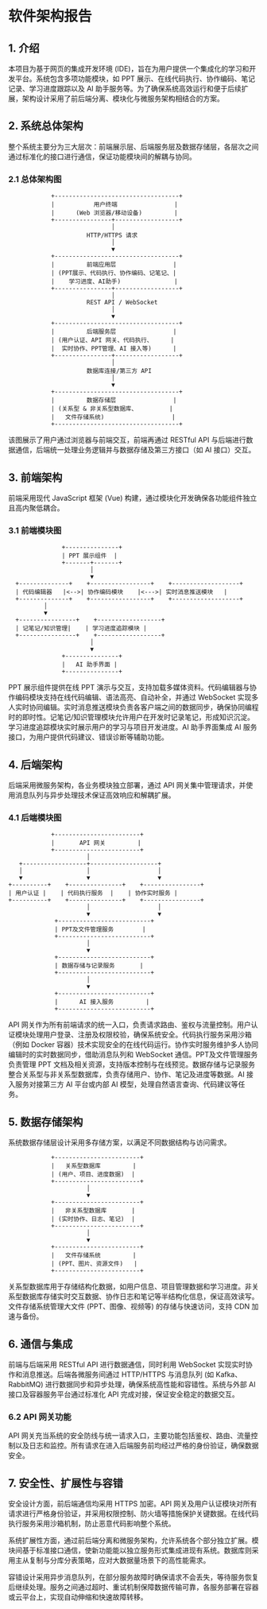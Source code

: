 # **软件架构报告**



## **1. 介绍**

本项目为基于网页的集成开发环境 (IDE)，旨在为用户提供一个集成化的学习和开发平台。系统包含多项功能模块，如 PPT 展示、在线代码执行、协作编码、笔记记录、学习进度跟踪以及 AI 助手服务等。为了确保系统高效运行和便于后续扩展，架构设计采用了前后端分离、模块化与微服务架构相结合的方案。

## **2. 系统总体架构**

整个系统主要分为三大层次：前端展示层、后端服务层及数据存储层，各层次之间通过标准化的接口进行通信，保证功能模块间的解耦与协同。

### **2.1 总体架构图**

                +-----------------------------------+
                |           用户终端                |
                |      (Web 浏览器/移动设备)         |
                +----------------+------------------+
                                 │
                          HTTP/HTTPS 请求
                                 │
                                 ▼
                +-----------------------------------+
                |         前端应用层                |
                | (PPT展示、代码执行、协作编码、记笔记、|
                |    学习进度、AI助手)               |
                +----------------+------------------+
                                 │
                          REST API / WebSocket
                                 │
                                 ▼
                +-----------------------------------+
                |         后端服务层                |
                | (用户认证、API 网关、代码执行、     |
                |  实时协作、PPT管理、AI 接入等)      |
                +----------------+------------------+
                                 │
                          数据库连接/第三方 API
                                 │
                                 ▼
                +-----------------------------------+
                |         数据存储层                |
                | (关系型 & 非关系型数据库、         |
                |   文件存储系统)                   |
                +-----------------------------------+

该图展示了用户通过浏览器与前端交互，前端再通过 RESTful API 与后端进行数据通信，后端统一处理业务逻辑并与数据存储及第三方接口（如 AI 接口）交互。

## **3. 前端架构**

前端采用现代 JavaScript 框架 (Vue) 构建，通过模块化开发确保各功能组件独立且高内聚低耦合。

### **3.1 前端模块图**

                   +---------------+
                   | PPT 展示组件  |
                   +-------+-------+
                           │
                           ▼
      +--------------+    +-----------------+    +-------------------+
      | 代码编辑器   |<-->| 协作编码模块    |<--->| 实时消息推送模块   |
      +--------------+    +-----------------+    +-------------------+
              │
              ▼
      +----------------+    +------------------+
      | 记笔记/知识管理|    | 学习进度追踪模块 |
      +----------------+    +------------------+
                           │
                           ▼
                   +---------------+
                   |   AI 助手界面 |
                   +---------------+

PPT 展示组件提供在线 PPT 演示与交互，支持加载多媒体资料。代码编辑器与协作编码模块支持在线代码编辑、语法高亮、自动补全，并通过 WebSocket 实现多人实时协同编辑。实时消息推送模块负责各客户端之间的数据同步，确保协同编程时的即时性。记笔记/知识管理模块允许用户在开发时记录笔记，形成知识沉淀。学习进度追踪模块实时展示用户的学习与项目开发进度。AI 助手界面集成 AI 服务接口，为用户提供代码建议、错误诊断等辅助功能。

## **4. 后端架构**

后端采用微服务架构，各业务模块独立部署，通过 API 网关集中管理请求，并使用消息队列与异步处理技术保证高效响应和解耦扩展。

### **4.1 后端模块图**

                +------------------------+
                |       API 网关         |
                +------------------------+
                          │
       +------------------+-------------------+
       │                  │                   │
       ▼                  ▼                   ▼
    +----------+    +---------------+    +----------------+
    | 用户认证 |    | 代码执行服务  |    | 协作实时服务 |
    +----------+    +---------------+    +----------------+
                          │                   │
                          ▼                   ▼
                 +--------------------------+
                 | PPT及文件管理服务        |
                 +--------------------------+
                          │
                          ▼
                 +--------------------------+
                 | 数据存储与记录服务       |
                 +--------------------------+
                          │
                          ▼
                 +--------------------------+
                 |      AI 接入服务         |
                 +--------------------------+
API 网关作为所有前端请求的统一入口，负责请求路由、鉴权与流量控制。用户认证模块处理用户登录、注册及权限校验，确保系统安全。代码执行服务采用沙箱（例如 Docker 容器）技术实现安全的在线代码运行。协作实时服务维护多人协同编辑时的实时数据同步，借助消息队列和 WebSocket 通信。PPT及文件管理服务负责管理 PPT 文档及相关资源，支持版本控制与在线预览。数据存储与记录服务整合关系型与非关系型数据库，负责存储用户、协作、笔记及进度等数据。AI 接入服务对接第三方 AI 平台或内部 AI 模型，处理自然语言查询、代码建议等任务。

## 5. 数据存储架构

系统数据存储层设计采用多存储方案，以满足不同数据结构与访问需求。

                +------------------------+
                |   关系型数据库         |
                | (用户、项目、进度数据)  |
                +------------------------+
                          │
                          ▼
                +------------------------+
                |   非关系型数据库       |
                | (实时协作、日志、笔记)  |
                +------------------------+
                          │
                          ▼
                +------------------------+
                |   文件存储系统         |
                | (PPT、图片、资源文件)   |
                +------------------------+

关系型数据库用于存储结构化数据，如用户信息、项目管理数据和学习进度。非关系型数据库存储实时交互数据、协作日志和笔记等半结构化信息，保证高效读写。文件存储系统管理大文件 (PPT、图像、视频等) 的存储与快速访问，支持 CDN 加速与备份。

## **6. 通信与集成**

前端与后端采用 RESTful API 进行数据通信，同时利用 WebSocket 实现实时协作和消息推送。后端各微服务间通过 HTTP/HTTPS 与消息队列 (如 Kafka、RabbitMQ) 进行数据同步和异步处理，确保系统高性能和容错性。系统与外部 AI 接口及容器服务平台通过标准化 API 完成对接，保证安全稳定的数据交互。

### **6.2 API 网关功能**

API 网关充当系统的安全防线与统一请求入口，主要功能包括鉴权、路由、流量控制以及日志和监控。所有请求在进入后端服务前均经过严格的身份验证，确保数据安全。

## **7. 安全性、扩展性与容错**

安全设计方面，前后端通信均采用 HTTPS 加密。API 网关及用户认证模块对所有请求进行严格身份验证，并采用权限控制、防火墙等措施保护关键数据。在线代码执行服务采用沙箱机制，防止恶意代码影响整个系统。

系统扩展性方面，通过前后端分离和微服务架构，允许系统各个部分独立扩展。模块间基于标准接口通信，使新功能能以独立服务形式集成进现有系统。数据库则采用主从复制与分库分表策略，应对大数据量场景下的高性能需求。

容错设计采用异步消息队列，在部分服务故障时确保请求不会丢失，等待服务恢复后继续处理。服务之间通过超时、重试机制保障数据传输可靠，各服务部署在容器或云平台上，实现自动伸缩和快速故障转移。

